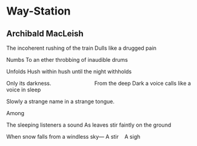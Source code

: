 # Way-Station
## Archibald MacLeish
The incoherent rushing of the train
Dulls like a drugged pain

Numbs
To an ether throbbing of inaudible drums

Unfolds
Hush within hush until the night withholds

Only its darkness.
                            From the deep
Dark a voice calls like a voice in sleep

Slowly a strange name in a strange tongue.

Among

The sleeping listeners a sound
As leaves stir faintly on the ground

When snow falls from a windless sky—
A stir    A sigh